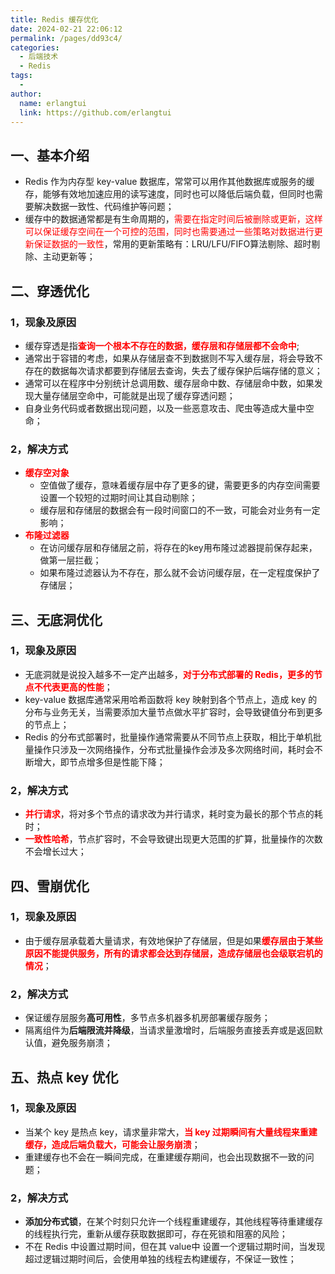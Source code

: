 ```yaml
---
title: Redis 缓存优化
date: 2024-02-21 22:06:12
permalink: /pages/dd93c4/
categories:
  - 后端技术
  - Redis
tags:
  - 
author: 
  name: erlangtui
  link: https://github.com/erlangtui
---
```


## 一、基本介绍
* Redis 作为内存型 key-value 数据库，常常可以用作其他数据库或服务的缓存，能够有效地加速应用的读写速度，同时也可以降低后端负载，但同时也需要解决数据一致性、代码维护等问题；
* 缓存中的数据通常都是有生命周期的，<span style="color: red;">需要在指定时间后被删除或更新，这样可以保证缓存空间在一个可控的范围，同时也需要通过一些策略对数据进行更新保证数据的一致性</span>，常用的更新策略有：LRU/LFU/FIFO算法剔除、超时剔除、主动更新等；

## 二、穿透优化
### 1，现象及原因
* 缓存穿透是指<span style="color: red;">**查询一个根本不存在的数据，缓存层和存储层都不会命中**</span>;
* 通常出于容错的考虑，如果从存储层查不到数据则不写入缓存层，将会导致不存在的数据每次请求都要到存储层去查询，失去了缓存保护后端存储的意义；
* 通常可以在程序中分别统计总调用数、缓存层命中数、存储层命中数，如果发现大量存储层空命中，可能就是出现了缓存穿透问题；
* 自身业务代码或者数据出现问题，以及一些恶意攻击、爬虫等造成大量中空命；

### 2，解决方式
* <span style="color: red;">**缓存空对象**</span>
  * 空值做了缓存，意味着缓存层中存了更多的键，需要更多的内存空间需要设置一个较短的过期时间让其自动剔除；
  * 缓存层和存储层的数据会有一段时间窗口的不一致，可能会对业务有一定影响；
* <span style="color: red;">**布隆过滤器**</span>
  * 在访问缓存层和存储层之前，将存在的key用布隆过滤器提前保存起来，做第一层拦截；
  * 如果布隆过滤器认为不存在，那么就不会访问缓存层，在一定程度保护了存储层；

## 三、无底洞优化
### 1，现象及原因
* 无底洞就是说投入越多不一定产出越多，<span style="color: red;">**对于分布式部署的 Redis，更多的节点不代表更高的性能**</span>；
* key-value 数据库通常采用哈希函数将 key 映射到各个节点上，造成 key 的分布与业务无关，当需要添加大量节点做水平扩容时，会导致键值分布到更多的节点上；
* Redis 的分布式部署时，批量操作通常需要从不同节点上获取，相比于单机批量操作只涉及一次网络操作，分布式批量操作会涉及多次网络时间，耗时会不断增大，即节点增多但是性能下降；

### 2，解决方式
* <span style="color: red;">**并行请求**</span>，将对多个节点的请求改为并行请求，耗时变为最长的那个节点的耗时；
* <span style="color: red;">**一致性哈希**</span>，节点扩容时，不会导致键出现更大范围的扩算，批量操作的次数不会增长过大；


## 四、雪崩优化
### 1，现象及原因
* 由于缓存层承载着大量请求，有效地保护了存储层，但是如果<span style="color: red;">**缓存层由于某些原因不能提供服务，所有的请求都会达到存储层，造成存储层也会级联宕机的情况**</span>；

### 2，解决方式
* 保证缓存层服务**高可用性**</span>，多节点多机器多机房部署缓存服务；
* 隔离组件为**后端限流并降级**</span>，当请求量激增时，后端服务直接丢弃或是返回默认值，避免服务崩溃；


## 五、热点 key 优化
### 1，现象及原因
* 当某个 key 是热点 key，请求量非常大，<span style="color: red;">**当 key 过期瞬间有大量线程来重建缓存，造成后端负载大，可能会让服务崩溃**</span>；
* 重建缓存也不会在一瞬间完成，在重建缓存期间，也会出现数据不一致的问题；

### 2，解决方式
* **添加分布式锁**，在某个时刻只允许一个线程重建缓存，其他线程等待重建缓存的线程执行完，重新从缓存获取数据即可，存在死锁和阻塞的风险；
* 不在 Redis 中设置过期时间，但在其 value中 设置一个逻辑过期时间，当发现超过逻辑过期时间后，会使用单独的线程去构建缓存，不保证一致性；